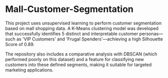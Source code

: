 # Mall-Customer-Segmentation

This project uses unsupervised learning to perform customer segmentation based on mall shopping data. A K-Means clustering model was developed that successfully identifies 5 distinct and interpretable customer personas—such as 'VIP Customers' and 'Frugal Spenders'—achieving a high Silhouette Score of 0.89.

The repository also includes a comparative analysis with DBSCAN (which performed poorly on this dataset) and a feature for classifying new customers into these defined segments, making it suitable for targeted marketing applications.
